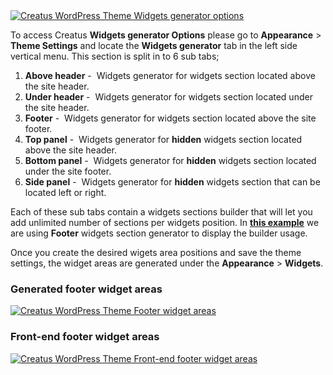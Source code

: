 <div class="thz-lightbox-gallery" markdown="1">
<div class="thz-doc-image max">
<a class="thz-lightbox mfp-image" href="../../docs-media/widgets-generator-options.jpg" data-mfp-title="Creatus WordPress Theme Widgets generator options" data-modal-size="large">
	<img src="../../docs-media/widgets-generator-options.jpg" alt="Creatus WordPress Theme Widgets generator options" />
</a>
</div>

<div id="search" markdown="1">

To access Creatus __Widgets generator Options__ please go to __Appearance__ >  __Theme Settings__ and locate the __Widgets generator__ tab in the left side vertical menu. This section is split in to 6 sub tabs; 

1. __Above header__&nbsp;-&nbsp; Widgets generator for widgets section located above the site header. 
1. __Under header__&nbsp;-&nbsp; Widgets generator for widgets section located under the site header.
1. __Footer__&nbsp;-&nbsp; Widgets generator for widgets section located above the site footer. 
1. __Top panel__&nbsp;-&nbsp; Widgets generator for __hidden__ widgets section located above the site header. 
1. __Bottom panel__&nbsp;-&nbsp; Widgets generator for __hidden__ widgets section located under the site footer. 
1. __Side panel__&nbsp;-&nbsp; Widgets generator for __hidden__ widgets section that can be located left or right.  



Each of these sub tabs contain a widgets sections builder that will let you add unlimited number of sections per widgets position. In <a class="thz-lightbox mfp-image" href="../../docs-media/footer-widgets-generator.gif" data-mfp-title="Creatus WordPress Theme Author options" data-modal-size="large">
__this example__</a> we are using __Footer__ widgets section generator to display the builder usage.


Once you create the desired wigets area positions and save the theme settings, the widget areas are generated under the __Appearance__ >  __Widgets__. 

</div>

### Generated footer widget areas
<div class="thz-doc-image max">
<a class="thz-lightbox mfp-image" href="../../docs-media/footer-widget-areas.jpg" data-mfp-title="Creatus WordPress Theme Footer widget areas" data-modal-size="large">
	<img src="../../docs-media/footer-widget-areas.jpg" alt="Creatus WordPress Theme Footer widget areas" />
</a>
</div>

### Front-end footer widget areas
<div class="thz-doc-image max">
<a class="thz-lightbox mfp-image" href="../../docs-media/footer-widget-areas-frontend.jpg" data-mfp-title="Creatus WordPress Theme Frontend footer widget areas" data-modal-size="large">
	<img src="../../docs-media/footer-widget-areas-frontend.jpg" alt="Creatus WordPress Theme Front-end footer widget areas" />
</a>
</div>

</div>